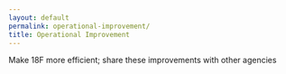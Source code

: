```yaml
---
layout: default
permalink: operational-improvement/
title: Operational Improvement
---
```

Make 18F more efficient; share these improvements with other agencies
